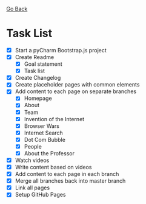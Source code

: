 [Go Back](README.md)

# Task List
- [x] Start a pyCharm Bootstrap.js project
- [x] Create Readme
    - [x] Goal statement
    - [x] Task list
- [x] Create Changelog
- [x] Create placeholder pages with common elements
- [x] Add content to each page on separate branches
    - [x] Homepage
    - [x] About
    - [x] Team
    - [X] Invention of the Internet
    - [x] Browser Wars
    - [x] Internet Search
    - [x] Dot Com Bubble
    - [x] People
    - [x] About the Professor
- [x] Watch videos
- [x] Write content based on videos
- [x] Add content to each page in each branch
- [x] Merge all branches back into master branch
- [x] Link all pages
- [x] Setup GitHub Pages